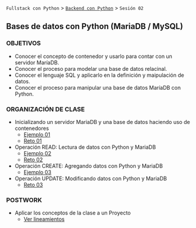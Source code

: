 `Fullstack con Python` > [`Backend con Python`](../Readme.md) > `Sesión 02`
## Bases de datos con Python (MariaDB / MySQL)

### OBJETIVOS
 - Conocer el concepto de contenedor y usarlo para contar con un servidor MaríaDB.
 - Conocer el proceso para modelar una base de datos relacinal.
 - Conocer el lenguaje SQL y aplicarlo en la definición y maipulación de datos.
 - Conocer el proceso para manipular una base de datos MaríaDB con Python.

### ORGANIZACIÓN DE CLASE

 - Inicializando un servidor MariaDB y una base de datos haciendo uso de contenedores
   - [Ejemplo 01](Ejemplo-01)
   - [Reto 01](Reto-01)
 - Operación READ: Lectura de datos con Python y MariaDB
   - [Ejemplo 02](Ejemplo-02)
   - [Reto 02](Reto-02)
 - Operación CREATE: Agregando datos con Python y MariaDB
   - [Ejemplo 03](Ejemplo-03)
 - Operación UPDATE: Modificando datos con Python y MariaDB
   - [Reto 03](Reto-03)

### POSTWORK
 - Aplicar los conceptos de la clase a un Proyecto
   - [Ver lineamientos](Postwork)
